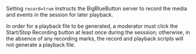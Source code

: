 Setting `record=true` instructs the BigBlueButton server to record the media and events in the session for later playback.

In order for a playback file to be generated, a moderator must click the Start/Stop Recording button at least once during the sesssion; otherwise, in the absence of any recording marks, the record and playback scripts will not generate a playback file.